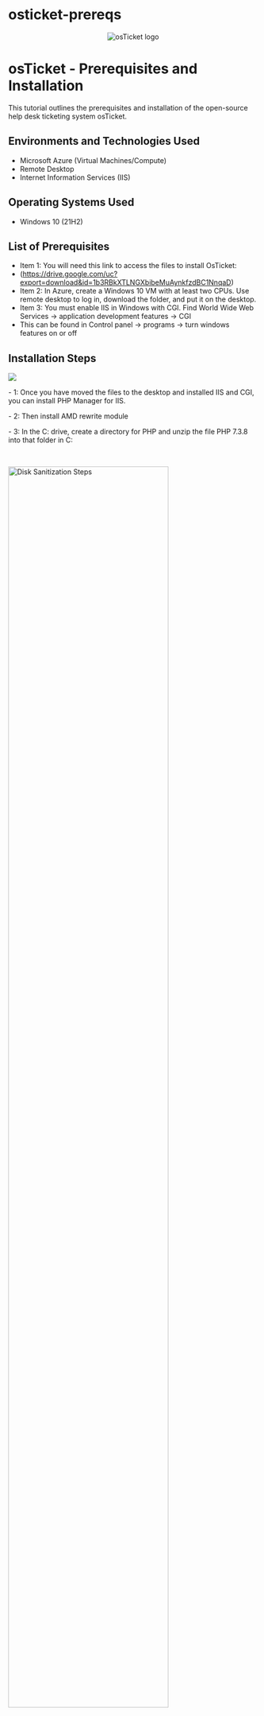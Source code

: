 # osticket-prereqs
<p align="center">
<img src="https://i.imgur.com/Clzj7Xs.png" alt="osTicket logo"/>
</p>

<h1>osTicket - Prerequisites and Installation</h1>
This tutorial outlines the prerequisites and installation of the open-source help desk ticketing system osTicket.<br />


<h2>Environments and Technologies Used</h2>

- Microsoft Azure (Virtual Machines/Compute)
- Remote Desktop
- Internet Information Services (IIS)

<h2>Operating Systems Used </h2>

- Windows 10</b> (21H2)

<h2>List of Prerequisites</h2>

- Item 1: You will need this link to access the files to install OsTicket:
-  (https://drive.google.com/uc?export=download&id=1b3RBkXTLNGXbibeMuAynkfzdBC1NnqaD) 
- Item 2: In Azure, create a Windows 10 VM with at least two CPUs. Use remote desktop to log in, download the folder, and put it on the desktop.  
- Item 3: You must enable IIS in Windows with CGI. Find World Wide Web Services -> application development features -> CGI
- This can be found in Control panel -> programs -> turn windows features on or off 

<h2>Installation Steps</h2>

<p>
<img src="https://github.com/user-attachments/assets/b3f57e9d-8a0e-4172-a44f-ea8ddd9952a5"/>
</p>
<p>
- 1: Once you have moved the files to the desktop and installed IIS and CGI, you can install PHP Manager for IIS.
</p>
<p> 
- 2: Then install AMD rewrite module 
</p>
- 3: In the C: drive, create a directory for PHP and unzip the file PHP 7.3.8 into that folder in C: 
</p>
<br />

<p>
<img src="https://i.imgur.com/DJmEXEB.png" height="80%" width="80%" alt="Disk Sanitization Steps"/>
</p>
<p>
Lorem ipsum dolor sit amet, consectetur adipiscing elit, sed do eiusmod tempor incididunt ut labore et dolore magna aliqua. Ut enim ad minim veniam, quis nostrud exercitation ullamco laboris nisi ut aliquip ex ea commodo consequat. Duis aute irure dolor in reprehenderit in voluptate velit esse cillum dolore eu fugiat nulla pariatur.
</p>
<br />

<p>
<img src="https://i.imgur.com/DJmEXEB.png" height="80%" width="80%" alt="Disk Sanitization Steps"/>
</p>
<p>
Lorem ipsum dolor sit amet, consectetur adipiscing elit, sed do eiusmod tempor incididunt ut labore et dolore magna aliqua. Ut enim ad minim veniam, quis nostrud exercitation ullamco laboris nisi ut aliquip ex ea commodo consequat. Duis aute irure dolor in reprehenderit in voluptate velit esse cillum dolore eu fugiat nulla pariatur.
</p>
<br />
